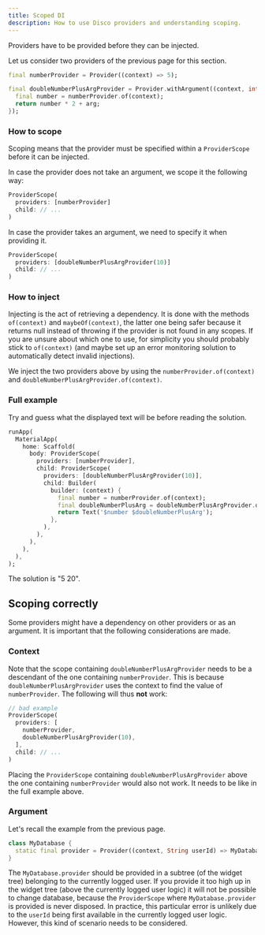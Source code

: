 ```yaml
---
title: Scoped DI
description: How to use Disco providers and understanding scoping.
---
```


Providers have to be provided before they can be injected.

Let us consider two providers of the previous page for this section.

```dart
final numberProvider = Provider((context) => 5);

final doubleNumberPlusArgProvider = Provider.withArgument((context, int arg) {
  final number = numberProvider.of(context);
  return number * 2 + arg;
});
```

### How to scope

Scoping means that the provider must be specified within a `ProviderScope` before it can be injected.

In case the provider does not take an argument, we scope it the following way:

```dart
ProviderScope(
  providers: [numberProvider]
  child: // ...
)
```

In case the provider takes an argument, we need to specify it when providing it.

```dart
ProviderScope(
  providers: [doubleNumberPlusArgProvider(10)]
  child: // ...
)
```

### How to inject

Injecting is the act of retrieving a dependency. It is done with the methods `of(context)` and `maybeOf(context)`, the latter one being safer because it returns null instead of throwing if the provider is not found in any scopes. If you are unsure about which one to use, for simplicity you should probably stick to `of(context)` (and maybe set up an error monitoring solution to automatically detect invalid injections).

We inject the two providers above by using the `numberProvider.of(context)` and `doubleNumberPlusArgProvider.of(context)`.

### Full example

Try and guess what the displayed text will be before reading the solution.

```dart
runApp(
  MaterialApp(
    home: Scaffold(
      body: ProviderScope(
        providers: [numberProvider],
        child: ProviderScope(
          providers: [doubleNumberPlusArgProvider(10)],
          child: Builder(
            builder: (context) {
              final number = numberProvider.of(context);
              final doubleNumberPlusArg = doubleNumberPlusArgProvider.of(context);
              return Text('$number $doubleNumberPlusArg');
            },
          ),
        ),
      ),
    ),
  ),
);
```

The solution is "5 20".

## Scoping correctly

Some providers might have a dependency on other providers or as an argument. It is important that the following considerations are made.

### Context

Note that the scope containing `doubleNumberPlusArgProvider` needs to be a descendant of the one containing `numberProvider`. This is because `doubleNumberPlusArgProvider` uses the context to find the value of `numberProvider`. The following will thus **not** work:

```dart
// bad example
ProviderScope(
  providers: [
    numberProvider,
    doubleNumberPlusArgProvider(10),
  ],
  child: // ...
)
```

Placing the `ProviderScope` containing `doubleNumberPlusArgProvider` above the one containing `numberProvider` would also not work. It needs to be like in the full example above.

### Argument

Let's recall the example from the previous page.

```dart
class MyDatabase {
  static final provider = Provider((context, String userId) => MyDatabase.fromId(id));
}
```

The `MyDatabase.provider` should be provided in a subtree (of the widget tree) belonging to the currently logged user. If you provide it too high up in the widget tree (above the currently logged user logic) it will not be possible to change database, because the `ProviderScope` where `MyDatabase.provider` is provided is never disposed. In practice, this particular error is unlikely due to the `userId` being first available in the currently logged user logic. However, this kind of scenario needs to be considered.
